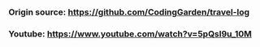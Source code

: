 ### Origin source: https://github.com/CodingGarden/travel-log

### Youtube: https://www.youtube.com/watch?v=5pQsl9u_10M
